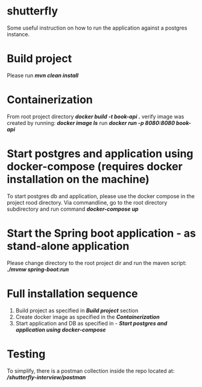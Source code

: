 # shutterfly
Some useful instruction on how to run the application against a postgres instance.

# Build project
Please run **_mvn clean install_**

# Containerization
From root project directory
**_docker build -t book-api ._**
verify image was created by running:
**_docker image ls_**
run
**_docker run -p 8080:8080 book-api_**

# Start postgres and application using docker-compose (requires docker installation on the machine)
To start postgres db and application, please use the docker compose in the project rood directory.
Via commandline, go to the root directory subdirectory and run command **_docker-compose up_**

# Start the Spring boot application - as stand-alone application
Please change directory to the root project dir and run the maven script:
**_./mvnw spring-boot:run_**  

# Full installation sequence
1. Build project as specified in **_Build project_** section
2. Create docker image as specified in the _**Containerization**_
3. Start application and DB as specified in - **_Start postgres and application using docker-compose_**




# Testing
To simplify, there is a postman collection inside the repo located at:
**_/shutterfly-interview/postman_**








